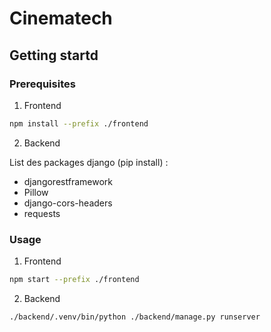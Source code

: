 # Cinematech 

## Getting startd 

### Prerequisites

1. Frontend

```Bash
npm install --prefix ./frontend
```
 
2. Backend 

List des packages django (pip install) : 
- djangorestframework
- Pillow
- django-cors-headers
- requests


### Usage 

1. Frontend 

```Bash
npm start --prefix ./frontend
```

2. Backend

```Bash
./backend/.venv/bin/python ./backend/manage.py runserver
```
